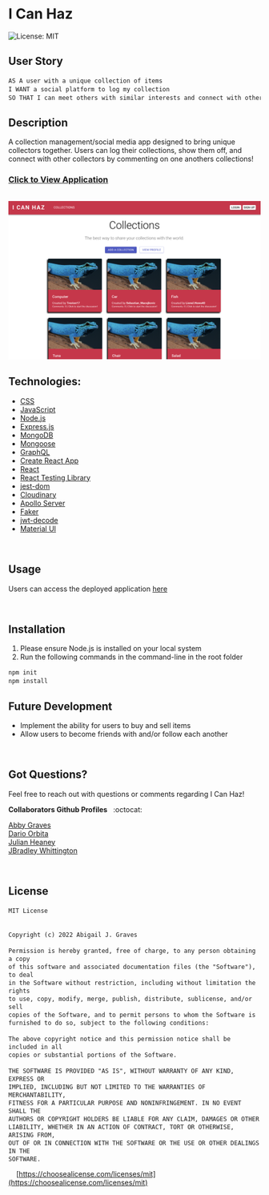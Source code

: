 # I Can Haz

![License: MIT](https://img.shields.io/badge/License-MIT-fff.svg)

## **User Story**
```md
AS A user with a unique collection of items
I WANT a social platform to log my collection
SO THAT I can meet others with similar interests and connect with other collectors
```

## **Description**
A collection management/social media app designed to bring unique collectors together. Users can log their collections, show them off, and connect with other collectors by commenting on one anothers collections! 


<!-- !!! ADD LINK TO DEPLOYED APPLICATION -->
### [Click to View Application]()

<br/>

<!-- !!! NEED IMG OR GIF -->
<img src="./client/src/assets/app-screenshot.png"/>

<br/>

## **Technologies:**
  + [CSS](https://developer.mozilla.org/en-US/docs/Web/CSS)
  + [JavaScript](https://developer.mozilla.org/en-US/docs/Web/JavaScript)
  + [Node.js](https://nodejs.org/en/)
  + [Express.js](https://www.npmjs.com/package/express)
  + [MongoDB](https://www.mongodb.com/)
  + [Mongoose](https://www.npmjs.com/package/mongoose)
  + [GraphQL](https://www.npmjs.com/package/graphql)
  + [Create React App](https://www.npmjs.com/package/create-react-app)
  + [React](https://reactjs.org/)
  + [React Testing Library](https://www.npmjs.com/package/@testing-library/react)
  + [jest-dom](https://www.npmjs.com/package/@testing-library/jest-dom)
  + [Cloudinary](https://www.npmjs.com/package/cloudinary)
  + [Apollo Server](https://www.npmjs.com/package/apollo-server-express)
  + [Faker](https://www.npmjs.com/package/@faker-js/faker)
  + [jwt-decode](https://www.npmjs.com/package/jwt-decode)
  + [Material UI](https://mui.com/material-ui/getting-started/overview/) <!-- MAYBE ??? -->

<br/>

## **Usage**
<!-- ADD LINK TO DEPLOYED APPLICATION !!! -->
Users can access the deployed application [here]()

<br/>

## **Installation** 
1. Please ensure Node.js is installed on your local system
2. Run the following commands in the command-line in the root folder

```md
npm init
npm install
```

## **Future Development**
+ Implement the ability for users to buy and sell items
+ Allow users to become friends with and/or follow each another

<br/>

## **Got Questions?**
Feel free to reach out with questions or comments regarding I Can Haz! 

**Collaborators Github Profiles** &nbsp; :octocat:

[Abby Graves](https://github.com/abbygraves)<br/>
[Dario Orbita](https://github.com/DarioOrbita)<br/>
[Julian Heaney](https://github.com/JulianHeaney)<br/>
[JBradley Whittington](https://github.com/jbradley84)

<br/>

## **License**
```
MIT License


Copyright (c) 2022 Abigail J. Graves

Permission is hereby granted, free of charge, to any person obtaining a copy
of this software and associated documentation files (the "Software"), to deal
in the Software without restriction, including without limitation the rights
to use, copy, modify, merge, publish, distribute, sublicense, and/or sell
copies of the Software, and to permit persons to whom the Software is
furnished to do so, subject to the following conditions:

The above copyright notice and this permission notice shall be included in all
copies or substantial portions of the Software.

THE SOFTWARE IS PROVIDED "AS IS", WITHOUT WARRANTY OF ANY KIND, EXPRESS OR
IMPLIED, INCLUDING BUT NOT LIMITED TO THE WARRANTIES OF MERCHANTABILITY,
FITNESS FOR A PARTICULAR PURPOSE AND NONINFRINGEMENT. IN NO EVENT SHALL THE
AUTHORS OR COPYRIGHT HOLDERS BE LIABLE FOR ANY CLAIM, DAMAGES OR OTHER
LIABILITY, WHETHER IN AN ACTION OF CONTRACT, TORT OR OTHERWISE, ARISING FROM,
OUT OF OR IN CONNECTION WITH THE SOFTWARE OR THE USE OR OTHER DEALINGS IN THE
SOFTWARE.
```

&nbsp;&nbsp;&nbsp; [https://choosealicense.com/licenses/mit](https://choosealicense.com/licenses/mit)